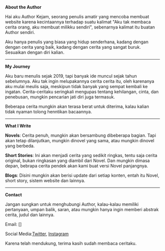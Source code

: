 **About the Author**

Hai aku Author Kejam, seorang penulis amatir yang mencoba membuat website karena kecintaannya terhadap suatu kalimat "Aku tak membaca cerita orang, aku membuat milikku sendiri", sebenarnya kalimat itu buatan  Author sendiri.

Aku hanya penulis yang biasa yang hidup senderhana, kadang dengan dengan cerita yang baik, kadang dengan cerita yang sangat buruk. Sesuaikan dengan diri kalian.

---

**My Journey**

Aku baru menulis sejak 2019, tapi banyak ide muncul sejak tahun sebelumnya. Aku tak ingin melupakannya cerita cerita itu, oleh karenanya aku mulai meulis saja, meskipun tidak banyak yang sempat kembali ke ingatan. Cerita-ceritaku seringkali mengupas tentang kehilangan, cinta, dan penebusan, mungkin pencarian jati diri juga termasuk.

Beberapa cerita mungkin akan terasa berat untuk diterima, kalau kalian tidak nyaman tolong henntikan bacaannya.

---

**What I Write**

**Novels**: Cerita penuh, mungkin akan bersambung dibeberapa bagian. Tapi akan tetap dilanjutkan, mungkin dinovel yang sama, atau mungkin dinovel yang berbeda.

**Short Stories**: Ini akan menjadi cerita yang sedikit ringkas, tentu saja cerita original, bukan ringkasan yang diambil dari Novel. Dan mungkin dimasa depan, bebrapa cerita pendek akan kami buat versi Novel panjangnya.

**Blogs**: Disini mungkin akan berisi update dari setiap konten, entah itu Novel, short story, sistem website dan lainnya.

---

**Contact**

Jangan sungkan untuk menghubungi Author, kalau-kalau memiliki pertanyaan, umpan balik, saran, atau mungkin hanya ingin memberi abstrak cerita, judul dan lainnya.

Email: []

Social Media:[Twitter](https://x.com/AuthorNove83836?t=Pcp2EUDH7IJyETf2A5xSKw&s=09), [Instagram](https://www.instagram.com/authornovel527?igsh=aG84eDcxNmJmZXFi)

Karena telah mendukung, terima kasih sudah membaca ceritaku.

